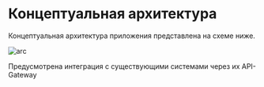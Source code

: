 # Концептуальная архитектура

Концептуальная архитектура приложения представлена на схеме ниже.

![arc](https://www.plantuml.com/plantuml/svg/XLJDQXH14BxlKnJhmTCUJEwIcCCYU11N3uANCTjk1dkwn-uUbaK4OyIBWbT1nPyd67S9Zidk-0ezRsHrzJ9DOaM7X1c-hxxwgQ-tzwpBZAiAEHW0FlPfhihCP0KSwABKIYWtSGifm8X3bwcP51HstUaId8R7sZbTm3GFTAuLaL8ySO4q-Up89UvIVfahuHQb06tSaOxLIs6iLZ1yO8KPGcOXVDoucjgvcjgbZAbj6ExVlJqQPqxCiqKVPH64QtT2esCjfqBTqzE7Gaez_vzwlop_hJtKKiR1BGmFAcDmbM0Nrec24Y0qMLZugyr92edHy9nYBeNvxzrBV-etli5twvV-p3SaSYRB5UO5HlF1RxfNg5gXfkxUeFOzTCU-VQIwOoHQIhK9IVtQDz2T19Z0NnImz7KWg8wkt7sjfMKBVK79UVVE_wJMQYfwlXLMOUzyVvym_yhNA6ly9gx0QIDIyBDAL1W8_UC_-XObJK989lNCRhsv9Il15wDPcpXtAEXNf2sqoh5ghcQix9jlm-PyJGDkkhV-5BhNtGdgpuX8KuwDhagBUdxQhvZZXs-nWHfT06fX6JmD2BcxZew6DQS1sLoVQT4jkTH0-FjDlgtnlxxGc1BpaAm_K-btC1hTZERm55d1KtJcU5bQ1C_JT3n5hR9CEdnf3Eeya6G-0pE-qaYzXe4PJPmrYHYSKQKj92NFCMhQ4IDCCAF1vJ4IGda5BPKjH0nNYm9Uq2jUrI6WTwg7TtXuzo9C-FRA6qsHYLSimV4pml7Y70psX9fMXVm3)

Предусмотрена интеграция с существующими системами через их API-Gateway
